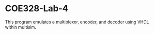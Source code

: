 # COE328-Lab-4
This program emulates a multiplexor, encoder, and decoder using VHDL within multisim.

